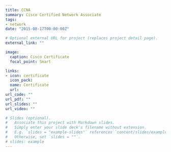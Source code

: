 ```yaml
---
title: CCNA
summary: Cisco Certified Network Associate
tags:
- network
date: "2015-08-17T00:00:00Z"

# Optional external URL for project (replaces project detail page).
external_link: ""

image:
  caption: Cisco Certificate
  focal_point: Smart

links:
- icon: certificate
  icon_pack: 
  name: Certificate
  url: 
url_code: ""
url_pdf: ""
url_slides: ""
url_video: ""

# Slides (optional).
#   Associate this project with Markdown slides.
#   Simply enter your slide deck's filename without extension.
#   E.g. `slides = "example-slides"` references `content/slides/example-slides.md`.
#   Otherwise, set `slides = ""`.
# slides: example
---
```

